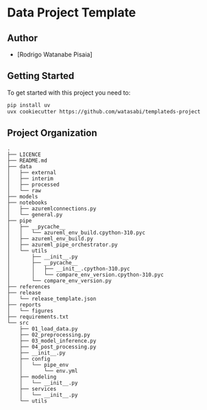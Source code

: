 # Data Project Template

## Author
- [Rodrigo Watanabe Pisaia]

## Getting Started
To get started with this project you need to:
```bash
pip install uv
uvx cookiecutter https://github.com/watasabi/templateds-project
```

## Project Organization
```
.
├── LICENCE
├── README.md
├── data
│   ├── external
│   ├── interim
│   ├── processed
│   └── raw
├── models
├── notebooks
│   ├── azuremlconnections.py
│   └── general.py
├── pipe
│   ├── __pycache__
│   │   └── azureml_env_build.cpython-310.pyc
│   ├── azureml_env_build.py
│   ├── azureml_pipe_orchestrator.py
│   └── utils
│       ├── __init__.py
│       ├── __pycache__
│       │   ├── __init__.cpython-310.pyc
│       │   └── compare_env_version.cpython-310.pyc
│       └── compare_env_version.py
├── references
├── release
│   └── release_template.json
├── reports
│   └── figures
├── requirements.txt
└── src
    ├── 01_load_data.py
    ├── 02_preprocessing.py
    ├── 03_model_inference.py
    ├── 04_post_processing.py
    ├── __init__.py
    ├── config
    │   └── pipe_env
    │       └── env.yml
    ├── modeling
    │   └── __init__.py
    ├── services
    │   └── __init__.py
    └── utils
```

